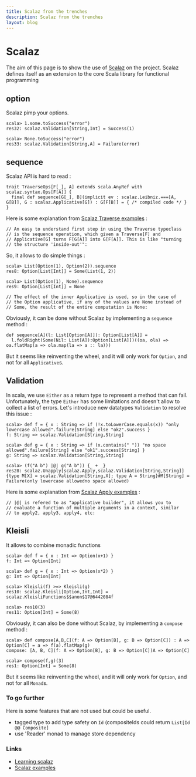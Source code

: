 ```yaml
---
title: Scalaz from the trenches
description: Scalaz from the trenches
layout: blog
---
```

# <a href="#scalaz" id="user-content-scalaz" class="anchor"><span class="octicon octicon-link"></span></a>Scalaz

The aim of this page is to show the use of [Scalaz](https://github.com/scalaz/scalaz) on the
project. Scalaz defines itself as an extension to the core Scala library for functional programming

## <a href="#option" id="user-content-option" class="anchor"><span class="octicon octicon-link"></span></a>option

Scalaz pimp your options.

```
scala> 1.some.toSuccess("error")
res32: scalaz.Validation[String,Int] = Success(1)

scala> None.toSuccess("error")
res33: scalaz.Validation[String,A] = Failure(error)
```

## <a href="#sequence" id="user-content-sequence" class="anchor"><span class="octicon octicon-link"></span></a>sequence

Scalaz API is hard to read :

```
trait TraverseOps[F[_], A] extends scala.AnyRef with scalaz.syntax.Ops[F[A]] {
  final def sequence[G[_], B](implicit ev : scalaz.Leibniz.===[A, G[B]], G : scalaz.Applicative[G]) : G[F[B]] = { /* compiled code */ }
}
```

Here is some explanation from [Scalaz Traverse
examples](https://github.com/scalaz/scalaz/blob/series/7.2.x/example/src/main/scala/scalaz/example/TraverseUsage.scala)
:

```
// An easy to understand first step in using the Traverse typeclass
// is the sequence operation, which given a Traverse[F] and
// Applicative[G] turns F[G[A]] into G[F[A]]. This is like "turning
// the structure 'inside-out'":
```

So, it allows to do simple things :

```
scala> List(Option(1), Option(2)).sequence
res8: Option[List[Int]] = Some(List(1, 2))

scala> List(Option(1), None).sequence
res9: Option[List[Int]] = None
```

```
// The effect of the inner Applicative is used, so in the case of
// the Option applicative, if any of the values are None instead of
// Some, the result of the entire computation is None:
```

Obviously, it can be done without Scalaz by implementing a `sequence` method :

```
def sequence[A](l: List[Option[A]]): Option[List[A]] =
  l.foldRight(Some(Nil: List[A]):Option[List[A]])((oa, ola) => oa.flatMap(a => ola.map(la => a :: la)))
```

But it seems like reinventing the wheel, and it will only work for `Option`, and not for all
`Applicative`s.

## <a href="#validation" id="user-content-validation" class="anchor"><span class="octicon octicon-link"></span></a>Validation

In scala, we use `Either` as a return type to represent a method that can fail. Unfortunately, the
type `Either` has some limitations and doesn't allow to collect a list of errors. Let's introduce
new datatypes `Validation` to resolve this issue :

```
scala> def f = { x : String => if (!x.toLowerCase.equals(x)) "only lowercase allowed".failure[String] else "ok2".success }
f: String => scalaz.Validation[String,String]

scala> def g = { x : String => if (x.contains(" ")) "no space allowed".failure[String] else "ok1".success[String] }
g: String => scalaz.Validation[String,String]

scala> (f("A b") |@| g("A b")) {_ + _}
res28: scalaz.Unapply[scalaz.Apply,scalaz.Validation[String,String]]{type M[X] = scalaz.Validation[String,X]; type A = String}#M[String] = Failure(only lowercase allowedno space allowed)
```

Here is some explanation from [Scalaz Apply
examples](https://github.com/scalaz/scalaz/blob/series/7.2.x/example/src/main/scala/scalaz/example/ApplyUsage.scala)
:

```
// |@| is refered to as "applicative builder", it allows you to
// evaluate a function of multiple arguments in a context, similar
// to apply2, apply3, apply4, etc:
```

## <a href="#kleisli" id="user-content-kleisli" class="anchor"><span class="octicon octicon-link"></span></a>Kleisli

It allows to combine monadic functions

```
scala> def f = { x : Int => Option(x+1) }
f: Int => Option[Int]

scala> def g = { x : Int => Option(x*2) }
g: Int => Option[Int]

scala> Kleisli(f) >=> Kleisli(g)
res10: scalaz.Kleisli[Option,Int,Int] = scalaz.KleisliFunctions$$anon$17@6442084f

scala> res10(3)
res11: Option[Int] = Some(8)
```

Obviously, it can also be done without Scalaz, by implementing a `compose` method :

```
scala> def compose[A,B,C](f: A => Option[B], g: B => Option[C]) : A => Option[C] = a => f(a).flatMap(g)
compose: [A, B, C](f: A => Option[B], g: B => Option[C])A => Option[C]

scala> compose(f,g)(3)
res1: Option[Int] = Some(8)
```

But it seems like reinventing the wheel, and it will only work for `Option`, and not for all
`Monad`s.

### <a href="#to-go-further" id="user-content-to-go-further" class="anchor"><span class="octicon octicon-link"></span></a>To go further

Here is some features that are not used but could be useful.

-   tagged type to add type safety on `Id` (compositeIds could return `List[Id @@ Composite]`
-   use 'Reader' monad to manage store dependency

### <a href="#links" id="user-content-links" class="anchor"><span class="octicon octicon-link"></span></a>Links

-   [Learning scalaz](http://eed3si9n.com/learning-scalaz/)
-   [Scalaz
    examples](https://github.com/scalaz/scalaz/blob/series/7.2.x/example/src/main/scala/scalaz/example)


